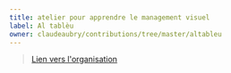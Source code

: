 ```yaml
---
title: atelier pour apprendre le management visuel
label: Al tablèu
owner: claudeaubry/contributions/tree/master/altableu
---
```


> [Lien vers l'organisation](http://github.com/claudeaubry)

